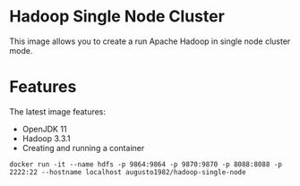 # Hadoop Single Node Cluster

This image allows you to create a run Apache Hadoop in single node cluster mode.

# Features

The latest image features:

- OpenJDK 11
- Hadoop 3.3.1
- Creating and running a container

`docker run -it --name hdfs -p 9864:9864 -p 9870:9870 -p 8088:8088 -p 2222:22 --hostname localhost augusto1982/hadoop-single-node`